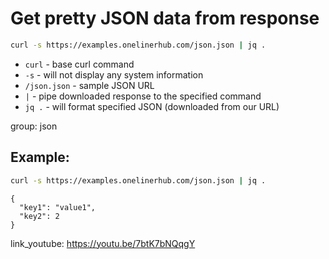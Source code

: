 # Get pretty JSON data from response

```bash
curl -s https://examples.onelinerhub.com/json.json | jq .
```

- `curl` - base curl command
- `-s` - will not display any system information
- `/json.json` - sample JSON URL
- `|` - pipe downloaded response to the specified command
- `jq .` - will format specified JSON (downloaded from our URL)

group: json

## Example: 
```bash
curl -s https://examples.onelinerhub.com/json.json | jq .
```
```
{
  "key1": "value1",
  "key2": 2
}
```

link_youtube: https://youtu.be/7btK7bNQqgY
